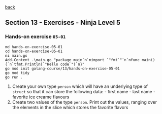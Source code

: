 [back](../LOCAL_NOTES.md)

## Section 13 - Exercises - Ninja Level 5
### Hands-on exercise `05-01`
```
md hands-on-exercise-05-01
cd hands-on-exercise-05-01
ni main.go
Add-Content .\main.go "package main`n`nimport `"fmt`"`n`nfunc main() {`n`tfmt.Println(`"Hello code`")`n}"
go mod init golang-course/13/hands-on-exercise-05-01
go mod tidy
go run .
```
  1. Create your own type `person` which will have an underlying type of `struct` so that it can store the following data:
    - first name
    - last name
    - favorite ice creame flavours
  1. Create two values of the type `person`. Print out the values, ranging over the elements in the slice which stores the favorite flavors

